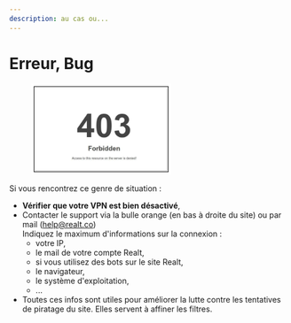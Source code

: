 ```yaml
---
description: au cas ou...
---
```


# Erreur, Bug

<figure><img src="../.gitbook/assets/image (87).png" alt=""><figcaption></figcaption></figure>

Si vous rencontrez ce genre de situation :

* **Vérifier que votre VPN est bien désactivé**,
* Contacter le support via la bulle orange (en bas à droite du site) ou par mail (help@realt.co)\
  Indiquez le maximum d'informations sur la connexion :
  * votre IP,
  * le mail de votre compte Realt,
  * si vous utilisez des bots sur le site Realt,
  * le navigateur,
  * le système d'exploitation,
  * ...
* Toutes ces infos sont utiles pour améliorer la lutte contre les tentatives de piratage du site. Elles servent à affiner les filtres.
